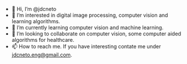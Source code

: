 - 👋 Hi, I’m @jdcneto
- 👀 I’m interested in digital image processing, computer vision and learning algorithms.
- 🌱 I’m currently learning computer vision and machine learning.
- 💞️ I’m looking to collaborate on computer vision, some computer aided algorithms for healthcare.
- 📫 How to reach me. If you have interesting contate me under jdcneto.eng@gmail.com.

<!---
jdcneto/jdcneto is a ✨ special ✨ repository because its `README.md` (this file) appears on your GitHub profile.
You can click the Preview link to take a look at your changes.
--->
